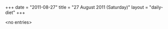 +++
date = "2011-08-27"
title = "27 August 2011 (Saturday)"
layout = "daily-diet"
+++

<p>&lt;no entries&gt;</p>